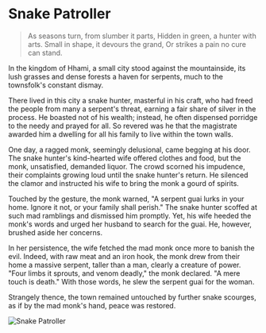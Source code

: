# Snake Patroller

> As seasons turn, from slumber it parts,
> Hidden in green, a hunter with arts.
> Small in shape, it devours the grand,
> Or strikes a pain no cure can stand.

In the kingdom of Hhami, a small city stood against the mountainside, its
lush grasses and dense forests a haven for serpents, much to the
townsfolk's constant dismay.

There lived in this city a snake hunter, masterful in his craft, who had
freed the people from many a serpent's threat, earning a fair share of silver
in the process. He boasted not of his wealth; instead, he often dispensed
porridge to the needy and prayed for all. So revered was he that the
magistrate awarded him a dwelling for all his family to live within the
town walls.

One day, a ragged monk, seemingly delusional, came begging at his door.
The snake hunter's kind-hearted wife offered clothes and food, but the
monk, unsatisfied, demanded liquor. The crowd scorned his impudence,
their complaints growing loud until the snake hunter's return. He
silenced the clamor and instructed his wife to bring the monk a gourd of
spirits.

Touched by the gesture, the monk warned, "A serpent guai lurks in your
home. Ignore it not, or your family shall perish." The snake hunter scoffed
at such mad ramblings and dismissed him promptly. Yet, his wife heeded
the monk's words and urged her husband to search for the guai. He,
however, brushed aside her concerns.

In her persistence, the wife fetched the mad monk once more to banish
the evil. Indeed, with raw meat and an iron hook, the monk drew from
their home a massive serpent, taller than a man, clearly a creature of
power. "Four limbs it sprouts, and venom deadly," the monk declared. "A
mere touch is death." With those words, he slew the serpent guai for the
woman.

Strangely thence, the town remained untouched by further snake
scourges, as if by the mad monk's hand, peace was restored.


![Snake Patroller](/image-20240825215114498.png)